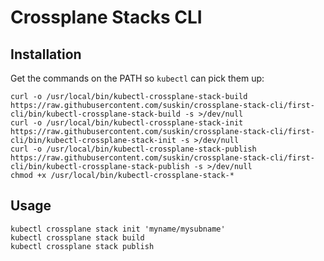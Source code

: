 # Crossplane Stacks CLI

## Installation

Get the commands on the PATH so `kubectl` can pick them up:
```
curl -o /usr/local/bin/kubectl-crossplane-stack-build https://raw.githubusercontent.com/suskin/crossplane-stack-cli/first-cli/bin/kubectl-crossplane-stack-build -s >/dev/null
curl -o /usr/local/bin/kubectl-crossplane-stack-init https://raw.githubusercontent.com/suskin/crossplane-stack-cli/first-cli/bin/kubectl-crossplane-stack-init -s >/dev/null
curl -o /usr/local/bin/kubectl-crossplane-stack-publish https://raw.githubusercontent.com/suskin/crossplane-stack-cli/first-cli/bin/kubectl-crossplane-stack-publish -s >/dev/null
chmod +x /usr/local/bin/kubectl-crossplane-stack-*
```

## Usage

```
kubectl crossplane stack init 'myname/mysubname'
kubectl crossplane stack build
kubectl crossplane stack publish
```



